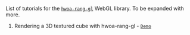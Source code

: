 List of tutorials for the [`hwoa-rang-gl`](https://github.com/gnikoloff/hwoa-rang-gl "hwoa-rang-g") WebGL library. To be expanded with more.

1. Rendering a 3D textured cube with hwoa-rang-gl - [`Demo`](https://gnikoloff.github.io/hwoa-rang-gl-tutorials/dist/tutorial0/)
